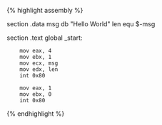 {% highlight assembly %}

section .data
     msg db "Hello World"
     len equ $-msg

section .text
    global _start:

        mov eax, 4
        mov ebx, 1
        mov ecx, msg
        mov edx, len
        int 0x80 

        mov eax, 1
        mov ebx, 0 
        int 0x80
{% endhighlight %}